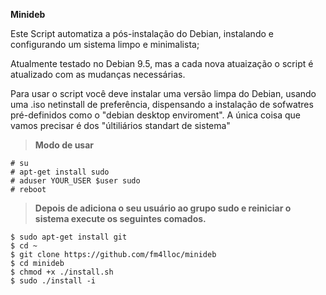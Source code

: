 
**Minideb**

Este Script automatiza a pós-instalação do Debian, instalando e configurando um sistema limpo e minimalista;

Atualmente testado no Debian 9.5, mas a cada nova atuaização o script é atualizado com as mudanças necessárias.

Para usar o script você deve instalar uma versão limpa do Debian, usando
uma .iso netinstall de preferência, dispensando a instalação de sofwatres pré-definidos como o  "debian desktop enviroment".
A única coisa que vamos precisar é dos "últiliários standart de sistema"

> **Modo de usar**

```
# su
# apt-get install sudo
# aduser YOUR_USER $user sudo
# reboot
```
> **Depois de adiciona o seu usuário ao grupo sudo e reiniciar o sistema execute os seguintes comados.**

```
$ sudo apt-get install git
$ cd ~
$ git clone https://github.com/fm4lloc/minideb
$ cd minideb
$ chmod +x ./install.sh
$ sudo ./install -i
```

